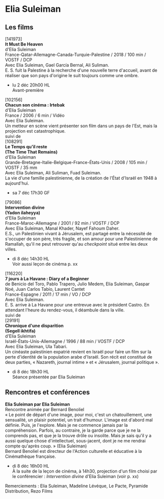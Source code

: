 # Elia Suleiman

## Les films

[141973]  
**It Must Be Heaven**  
d'Elia Suleiman  
France-Qatar-Allemagne-Canada-Turquie-Palestine / 2018 / 100 min / VOSTF / DCP  
Avec Elia Suleiman, Gael García Bernal, Ali Suliman.  
E. S. fuit la Palestine à la recherche d'une nouvelle terre d'accueil, avant de réaliser que son pays d'origine le suit toujours comme une ombre.

- lu 2 déc 20h00 HL  
Avant-première

[102156]  
**Chacun son cinéma : Irtebak**  
d'Elia Suleiman  
France / 2006 / 6 min / Vidéo  
Avec Elia Suleiman.  
Un metteur en scène vient présenter son film dans un pays de l'Est, mais la projection est catastrophique.  
suivi de  
[108291]  
**Le Temps qu'il reste**  
**(The Time That Remains)**  
d'Elia Suleiman  
Grande-Bretagne-Italie-Belgique-France-États-Unis / 2008 / 105 min / VOSTF / 35 mm  
Avec Elia Suleiman, Ali Suliman, Fuad Suleiman.  
La vie d'une famille palestinienne, de la création de l'État d'Israël en 1948 à aujourd'hui.

- sa 7 déc 17h30 GF

[79086]  
**Intervention divine**  
**(Yadon ilaheyya)**  
d'Elia Suleiman  
France-Maroc-Allemagne / 2001 / 92 min / VOSTF / DCP  
Avec Elia Suleiman, Manal Khader, Nayef Fahoum Daher.  
E.S., un Palestinien vivant à Jérusalem, est partagé entre la nécessité de s'occuper de son père, très fragile, et son amour pour une Palestinienne de Ramallah, qu'il ne peut retrouver qu'au _checkpoint_ situé entre les deux villes.

- di 8 déc 14h30 HL  
Voir aussi leçon de cinéma p. xx

[116220]  
**7 jours à La Havane : Diary of a Beginner**  
de Benicio del Toro, Pablo Trapero, Julio Medem, Elia Suleiman, Gaspar Noé, Juan Carlos Tabío, Laurent Cantet  
France-Espagne / 2011 / 17 min / VO / DCP  
Avec Elia Suleiman.  
E. S. arrive à La Havane pour une entrevue avec le président Castro. En attendant l'heure du rendez-vous, il déambule dans la ville.  
suivi de  
[29191]  
**Chronique d'une disparition**  
**(Segell ikhtifa)**  
d'Elia Suleiman  
Israël-États-Unis-Allemagne / 1996 / 88 min / VOSTF / DCP  
Avec Elia Suleiman, Ula Tabari.  
Un cinéaste palestinien expatrié revient en Israël pour faire un film sur la perte d'identité de la population arabe d'Israël. Son récit est constitué de deux parties, « Nazareth, journal intime » et « Jérusalem, journal politique ».

- di 8 déc 18h30 HL  
Séance présentée par Elia Suleiman

## Rencontres et conférences

**Elia Suleiman par Elia Suleiman**  
Rencontre animée par Bernard Benoliel  
« Le point de départ d'une image, pour moi, c'est un chatouillement, une sensualité, un plaisir potentiel, un trait d'humour. L'image est d'abord mal définie. Puis, je l'explore. Mais je ne commence jamais par la compréhension. Parfois, au contraire, je la garde parce que je ne la comprends pas, et que je la trouve drôle ou insolite. Mais je sais qu'il y a aussi quelque chose d'intellectuel, sous-jacent, dont je ne me rendrai compte qu'après coup. » (Elia Suleiman)  
Bernard Benoliel est directeur de l'Action culturelle et éducative à la Cinémathèque française.

- di 8 déc 16h00 HL  
À la suite de la leçon de cinéma, à 14h30, projection d'un film choisi par le conférencier : _Intervention divine_ d'Elia Suleiman (voir p. xx)

Remerciements : Elia Suleiman, Madeline Lévéque, Le Pacte, Pyramide Distribution, Rezo Films